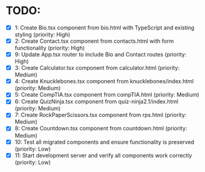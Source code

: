 # TODO:

- [x] 1: Create Bio.tsx component from bio.html with TypeScript and existing styling (priority: High)
- [x] 2: Create Contact.tsx component from contacts.html with form functionality (priority: High)
- [x] 9: Update App.tsx router to include Bio and Contact routes (priority: High)
- [x] 3: Create Calculator.tsx component from calculator.html (priority: Medium)
- [x] 4: Create Knucklebones.tsx component from knucklebones/index.html (priority: Medium)
- [x] 5: Create CompTIA.tsx component from compTIA.html (priority: Medium)
- [x] 6: Create QuizNinja.tsx component from quiz-ninja2.1/index.html (priority: Medium)
- [x] 7: Create RockPaperScissors.tsx component from rps.html (priority: Medium)
- [x] 8: Create Countdown.tsx component from countdown.html (priority: Medium)
- [x] 10: Test all migrated components and ensure functionality is preserved (priority: Low)
- [x] 11: Start development server and verify all components work correctly (priority: Low)
